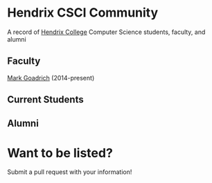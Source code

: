 # Hendrix CSCI Community
A record of [Hendrix College](https://www.hendrix.edu/) Computer Science students, faculty, and alumni

## Faculty
[Mark Goadrich](http://mark.goadrich.com/) (2014-present)

## Current Students

## Alumni

# Want to be listed?

Submit a pull request with your information!

